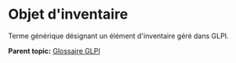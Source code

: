 Objet d'inventaire
==================

Terme générique désignant un élément d'inventaire géré dans GLPI.

**Parent topic:** [Glossaire GLPI](../../glpi/glossary.html)

